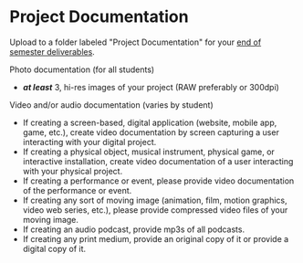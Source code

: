 # Project Documentation

Upload to a folder labeled "Project Documentation" for your [end of semester deliverables](./).

Photo documentation \(for all students\)

* _**at least**_ 3, hi-res images of your project \(RAW preferably or 300dpi\)

Video and/or audio documentation \(varies by student\)

* If creating a screen-based, digital application \(website, mobile app, game, etc.\), create video documentation by screen capturing a user interacting with your digital project.
* If creating a physical object, musical instrument, physical game, or interactive installation, create video documentation of a user interacting with your physical project.
* If creating a performance or event, please provide video documentation of the performance or event.
* If creating any sort of moving image \(animation, film, motion graphics, video web series, etc.\), please provide compressed video files of your moving image.
* If creating an audio podcast, provide mp3s of all podcasts.
* If creating any print medium, provide an original copy of it or provide a digital copy of it.

